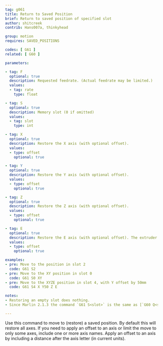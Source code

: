 ```yaml
---
tag: g061
title: Return to Saved Position
brief: Return to saved position of specified slot
author: shitcreek
contrib: Hans007a, thinkyhead

group: motion
requires: SAVED_POSITIONS

codes: [ G61 ]
related: [ G60 ]

parameters:

- tag: F
  optional: true
  description: Requested feedrate. (Actual feedrate may be limited.)
  values:
  - tag: rate
    type: float

- tag: S
  optional: true
  description: Memory slot (0 if omitted)
  values:
  - tag: slot
    type: int

- tag: X
  optional: true
  description: Restore the X axis (with optional offset).
  values:
  - type: offset
    optional: true

- tag: Y
  optional: true
  description: Restore the Y axis (with optional offset).
  values:
  - type: offset
    optional: true

- tag: Z
  optional: true
  description: Restore the Z axis (with optional offset).
  values:
  - type: offset
    optional: true

- tag: E
  optional: true
  description: Restore the E axis (with optional offset). The extruder will not be moved.
  values:
  - type: offset
    optional: true

examples:
- pre: Move to the position in slot 2
  code: G61 S2
- pre: Move to the XY position in slot 0
  code: G61 S0 XY
- pre: Move to the XYZE position in slot 4, with Y offset by 50mm
  code: G61 S4 X Y50 Z E

notes:
- Restoring an empty slot does nothing.
- Since Marlin 2.1.3 the command `G61 S<slot>` is the same as [`G60 Q<slot>`](/docs/gcode/G060.html)

---
```


Use this command to move to (restore) a saved position. By default this will restore all axes. If you need to apply an offset to an axis or limit the move to only some axes, include one or more axis names. Apply an offset to an axis by including a distance after the axis letter (in current units).
